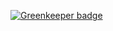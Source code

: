 
[![Greenkeeper badge](https://badges.greenkeeper.io/mateodelnorte/objectify-folder.svg)](https://greenkeeper.io/)
